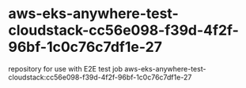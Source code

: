 # aws-eks-anywhere-test-cloudstack-cc56e098-f39d-4f2f-96bf-1c0c76c7df1e-27
repository for use with E2E test job aws-eks-anywhere-test-cloudstack:cc56e098-f39d-4f2f-96bf-1c0c76c7df1e-27
